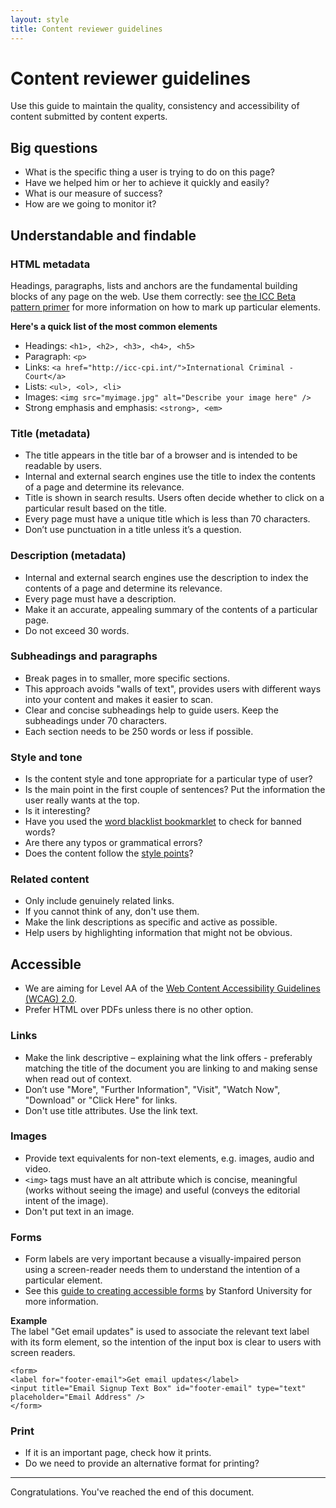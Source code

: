```yaml
---
layout: style
title: Content reviewer guidelines 
---
```

# Content reviewer guidelines
Use this guide to maintain the quality, consistency and accessibility of content submitted by content experts. 

## Big questions 
- What is the specific thing a user is trying to do on this page?
- Have we helped him or her to achieve it quickly and easily?
- What is our measure of success? 
- How are we going to monitor it? 

## Understandable and findable 

### HTML metadata
Headings, paragraphs, lists and anchors are the fundamental building blocks of any page on the web. Use them correctly: see [the ICC Beta pattern primer](../design-guide/) for more information on how to mark up particular elements. 

**Here's a quick list of the most common elements**
 
- Headings: ```<h1>, <h2>, <h3>, <h4>, <h5>```
- Paragraph: ```<p>```
- Links: ```<a href="http://icc-cpi.int/">International Criminal - Court</a>```
- Lists: ```<ul>, <ol>, <li>```
- Images: ```<img src="myimage.jpg" alt="Describe your image here" />```
- Strong emphasis and emphasis: ```<strong>, <em>```

### Title (metadata)
- The title appears in the title bar of a browser and is intended to be readable by users.
- Internal and external search engines use the title to index the contents of a page and determine its relevance.
- Title is shown in search results. Users often decide whether to click on a particular result based on the title.   
- Every page must have a unique title which is less than 70 characters. 	 
- Don’t use punctuation in a title unless it’s a question.

### Description (metadata)
- Internal and external search engines use the description to index the contents of a page and determine its relevance.
- Every page must have a description.
- Make it an accurate, appealing summary of the contents of a particular page. 
- Do not exceed 30 words.

### Subheadings and paragraphs 
- Break pages in to smaller, more specific sections. 
- This approach avoids "walls of text", provides users with different ways into your content and makes it easier to scan.
- Clear and concise subheadings help to guide users. Keep the subheadings under 70 characters.
- Each section needs to be 250 words or less if possible.   

### Style and tone
- Is the content style and tone appropriate for a particular type of user? 
- Is the main point in the first couple of sentences? Put the information the user really wants at the top.  
- Is it interesting? 
- Have you used the [word blacklist bookmarklet](../jargone) to check for banned words? 
- Are there any typos or grammatical errors?    
- Does the content follow the [style points](style-points.html)?

### Related content
- Only include genuinely related links. 
- If you cannot think of any, don't use them. 
- Make the link descriptions as specific and active as possible. 
- Help users by highlighting information that might not be obvious. 

## Accessible 
- We are aiming for Level AA of the [Web Content Accessibility Guidelines (WCAG) 2.0](http://www.w3.org/TR/WCAG/).
- Prefer HTML over PDFs unless there is no other option.
 
### Links
- Make the link descriptive – explaining what the link offers - preferably matching the title of the document you are linking to and making sense when read out of context. 
- Don’t use "More", "Further Information", "Visit", "Watch Now", "Download" or "Click Here"  for links. 
- Don't use title attributes. Use the link text. 

### Images 
- Provide text equivalents for non-text elements, e.g. images, audio and video. 
- ```<img>``` tags must have an alt attribute which is concise, meaningful (works without seeing the image) and useful (conveys the editorial intent of the image).
- Don't put text in an image.  
 
### Forms 
- Form labels are very important because a visually-impaired person using a screen-reader needs them to understand the intention of a particular element.
- See this [guide to creating accessible forms](http://studentaffairs.stanford.edu/soap/tips/forms) by Stanford University for more information. 

**Example**<br>
The label "Get email updates" is used to associate the relevant text label with its form element, so the intention of the input box is clear to users with screen readers.  
 
    <form>
    <label for="footer-email">Get email updates</label>
    <input title="Email Signup Text Box" id="footer-email" type="text" placeholder="Email Address" />
    </form>
 

### Print 
- If it is an important page, check how it prints. 
- Do we need to provide an alternative format for printing? 


<hr>Congratulations. You've reached the end of this document. 